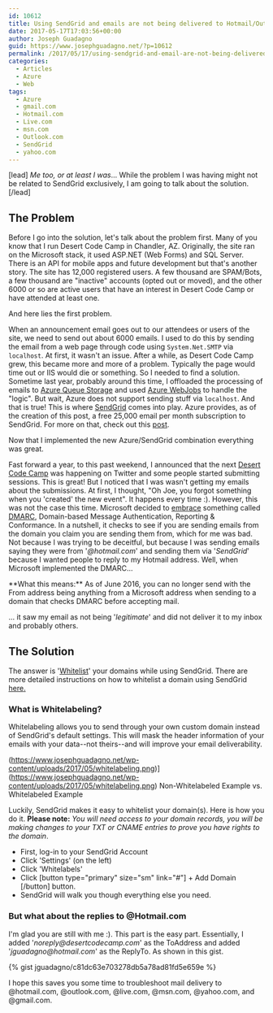 ```yaml
---
id: 10612
title: Using SendGrid and emails are not being delivered to Hotmail/Outlook/Live/MSN.com recipients?
date: 2017-05-17T17:03:56+00:00
author: Joseph Guadagno
guid: https://www.josephguadagno.net/?p=10612
permalink: /2017/05/17/using-sendgrid-and-email-are-not-being-delivered-to-hotmail-outlook-live-msn-com-recipients/
categories:
  - Articles
  - Azure
  - Web
tags:
  - Azure
  - gmail.com
  - Hotmail.com
  - Live.com
  - msn.com
  - Outlook.com
  - SendGrid
  - yahoo.com
---
```

[lead] _Me too, or at least I was_... While the problem I was having might not be related to SendGrid exclusively, I am going to talk about the solution.[/lead]  

## The Problem

Before I go into the solution, let's talk about the problem first. Many of you know that I run Desert Code Camp in Chandler, AZ. Originally, the site ran on the Microsoft stack, it used ASP.NET (Web Forms) and SQL Server. There is an API for mobile apps and future development but that's another story. The site has 12,000 registered users. A few thousand are SPAM/Bots, a few thousand are "inactive" accounts (opted out or moved), and the other 6000 or so are active users that have an interest in Desert Code Camp or have attended at least one.

And here lies the first problem.

When an announcement email goes out to our attendees or users of the site, we need to send out about 6000 emails. I used to do this by sending the email from a web page through code using `System.Net.SMTP` via `localhost`. At first, it wasn't an issue. After a while, as Desert Code Camp grew, this became more and more of a problem. Typically the page would time out or IIS would die or something. So I needed to find a solution. Sometime last year, probably around this time, I offloaded the processing of emails to [Azure Queue Storage](https://azure.microsoft.com/en-us/services/storage/queues/) and used [Azure WebJobs](https://docs.microsoft.com/en-us/azure/app-service-web/websites-webjobs-resources) to handle the "logic". But wait, Azure does not support sending stuff via `localhost`. And that is true! This is where [SendGrid](https://www.sendgrid.com/) comes into play. Azure provides, as of the creation of this post, a free 25,000 email per month subscription to SendGrid. For more on that, check out this [post](https://docs.microsoft.com/en-us/azure/app-service-web/sendgrid-dotnet-how-to-send-email).

Now that I implemented the new Azure/SendGrid combination everything was great.

Fast forward a year, to this past weekend, I announced that the next [Desert Code Camp](https://oct2017.desertcodecamp.com) was happening on Twitter and some people started submitting sessions. This is great! But I noticed that I was wasn't getting my emails about the submissions.  At first, I thought, "Oh Joe, you forgot something when you 'created' the new event".  It happens every time :). However, this was not the case this time. Microsoft decided to [embrace](https://sendgrid.com/docs/Classroom/Deliver/Sender_Authentication/microsoft_dmarc_changes.html) something called [DMARC](http://sendgrid.com/blog/dmarc-domain-based-message-authentication-reporting-conformance/), Domain-based Message Authentication, Reporting & Conformance. In a nutshell, it checks to see if you are sending emails from the domain you claim you are sending them from, which for me was bad.  Not because I was trying to be deceitful, but because I was sending emails saying they were from '_@hotmail.com_' and sending them via '_SendGrid_' because I wanted people to reply to my Hotmail address. Well, when Microsoft implemented the DMARC...

<div class="shadow-none p-3 mb-5 bg-light rounded">**What this means:** As of June 2016, you can no longer send with the From address being anything from a Microsoft address when sending to a domain that checks DMARC before accepting mail.</div>

... it saw my email as not being '_legitimate_' and did not deliver it to my inbox and probably others.

## The Solution

The answer is '[Whitelist](http://sendgrid.com/blog/dmarc-domain-based-message-authentication-reporting-conformance/)' your domains while using SendGrid. There are more detailed instructions on how to whitelist a domain using SendGrid [here](https://sendgrid.com/docs/Classroom/Basics/Whitelabel/index.html)[.](http://sendgrid.com/blog/dmarc-domain-based-message-authentication-reporting-conformance/)

### What is Whitelabeling?

Whitelabeling allows you to send through your own custom domain instead of SendGrid's default settings. This will mask the header information of your emails with your data--not theirs--and will improve your email deliverability.

(https://www.josephguadagno.net/wp-content/uploads/2017/05/whitelabeling.png)](https://www.josephguadagno.net/wp-content/uploads/2017/05/whitelabeling.png) Non-Whitelabeled Example vs. Whitelabeled Example

Luckily, SendGrid makes it easy to whitelist your domain(s). Here is how you do it. **Please note:** _You will need access to your domain records, you will be making changes to your TXT or CNAME entries to prove you have rights to the domain_.

* First, log-in to your SendGrid Account
* Click 'Settings' (on the left)
* Click 'Whitelabels'
* Click [button type="primary" size="sm" link="#"] + Add Domain [/button] button.
* SendGrid will walk you though everything else you need.

### But what about the replies to @Hotmail.com

I'm glad you are still with me :). This part is the easy part. Essentially, I added '_noreply@desertcodecamp.com_' as the ToAddress and added '_jguadagno@hotmail.com_' as the ReplyTo. As shown in this gist.

{% gist jguadagno/c81dc63e703278db5a78ad81fd5e659e %} 

I hope this saves you some time to troubleshoot mail delivery to @hotmail.com, @outlook.com, @live.com, @msn.com, @yahoo.com, and @gmail.com.